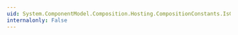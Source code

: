 ```yaml
---
uid: System.ComponentModel.Composition.Hosting.CompositionConstants.IsGenericPartMetadataName
internalonly: False
---
```

